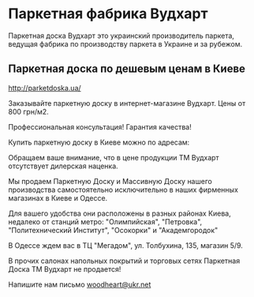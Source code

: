 # Паркетная фабрика Вудхарт

Паркетная доска Вудхарт это украинский производитель паркета, ведущая фабрика по производству паркета в Украине и за рубежом.

## Паркетная доска по дешевым ценам в Киеве

http://parketdoska.ua/

Заказывайте паркетную доску в интернет-магазине Вудхарт. Цены от 800 грн/м2. 

Профессиональная консультация! Гарантия качества!

Купить паркетную доску в Киеве можно по адресам:

Обращаем ваше внимание,  что в цене продукции ТМ Вудхарт отсутствует дилерская наценка. 

Мы продаем Паркетную Доску и Массивную Доску нашего производства самостоятельно исключительно в наших фирменных магазинах в Киеве и Одессе.

Для вашего удобства они расположены в разных районах Киева, недалеко от станций метро: "Олимпийская", "Петровка", "Политехнический Институт", "Осокорки" и "Академгородок"

В Одессе ждем вас в ТЦ "Мегадом", ул. Толбухина, 135, магазин 5/9. 

В прочих салонах напольных покрытий и торговых сетях Паркетная Доска ТМ Вудхарт не продается!

Напишите нам письмо woodheart@ukr.net
